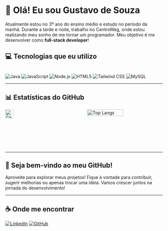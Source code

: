 # 👋 Olá! Eu sou Gustavo de Souza

Atualmente estou no 3º ano do ensino médio e estudo no período da manhã. Durante a tarde e noite, trabalho no CentroWeg, onde estou realizando meu sonho de me tornar um programador. Meu objetivo é me desenvolver como **full-stack developer**!

## 💻 Tecnologias que eu utilizo
<div style="display: inline-block"><br>
  <img alt="Java" src="https://img.shields.io/badge/Java-ED8B00?style=for-the-badge&logo=openjdk&logoColor=white"/>
  <img alt="JavaScript" src="https://img.shields.io/badge/JavaScript-F7DF1E?style=for-the-badge&logo=javascript&logoColor=black"/>
  <img alt="Node.js" src="https://img.shields.io/badge/Node.js-43853D?style=for-the-badge&logo=node.js&logoColor=white"/>
  <img alt="HTML5" src="https://img.shields.io/badge/HTML5-E34F26?style=for-the-badge&logo=html5&logoColor=white"/>
  <img alt="Tailwind CSS" src="https://img.shields.io/badge/Tailwind_CSS-38B2AC?style=for-the-badge&logo=tailwind-css&logoColor=white"/>
  <img alt="MySQL" src="https://img.shields.io/badge/MySQL-005C84?style=for-the-badge&logo=mysql&logoColor=white"/>
</div>

---

## 📊 Estatísticas do GitHub
<div style="display: flex; justify-content: space-between;">
  <a href="https://git.io/streak-stats"><img src="https://streak-stats.demolab.com?user=gstSenai&theme=dark" alt="GitHub Streak" width="48%"/></a>
  <img src="https://github-readme-stats.vercel.app/api/top-langs/?username=gstSenai&layout=compact&theme=dark" alt="Top Langs" width="48%">
</div>

---

## 🚀 Seja bem-vindo ao meu GitHub!

Aproveite para explorar meus projetos! Fique à vontade para contribuir, sugerir melhorias ou apenas trocar uma ideia. Vamos crescer juntos na jornada do desenvolvimento!

---

## ☕ Onde me encontrar
[![LinkedIn](https://img.shields.io/badge/LinkedIn-0077B5?style=for-the-badge&logo=linkedin&logoColor=white)](https://www.linkedin.com/in/seu-linkedin)
[![GitHub](https://img.shields.io/badge/GitHub-100000?style=for-the-badge&logo=github&logoColor=white)](https://github.com/gstSenai)
